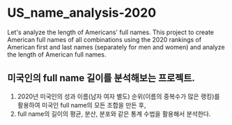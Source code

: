 # US_name_analysis-2020
Let's analyze the length of Americans' full names. This project to create American full names of all combinations using the 2020 rankings of American first and last names (separately for men and women) and analyze the length of American full names.

## 미국인의 full name 길이를 분석해보는 프로젝트.
1. 2020년 미국인의 성과 이름(남자 여자 별도) 순위(이름의 중복수가 많은 랭킹)를 활용하여 미국인 full name의 모든 조합을 만든 후,
2. full name의 길이의 평균, 분산, 분포와 같은 통계 수법을 활용해서 분석한다.

